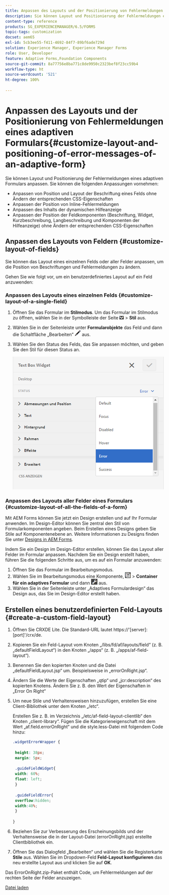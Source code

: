 ```yaml
---
title: Anpassen des Layouts und der Positionierung von Fehlermeldungen eines adaptiven Formulars
description: Sie können Layout und Positionierung der Fehlermeldungen eines adaptiven Formulars anpassen.
content-type: reference
products: SG_EXPERIENCEMANAGER/6.5/FORMS
topic-tags: customization
docset: aem65
exl-id: 5cb3ee55-f411-4692-84f7-89bf6ade729d
solution: Experience Manager, Experience Manager Forms
role: User, Developer
feature: Adaptive Forms,Foundation Components
source-git-commit: 8a77756e8ba771c8de9950c2323bef8f23cc59b4
workflow-type: ht
source-wordcount: '521'
ht-degree: 100%

---
```


# Anpassen des Layouts und der Positionierung von Fehlermeldungen eines adaptiven Formulars{#customize-layout-and-positioning-of-error-messages-of-an-adaptive-form}

Sie können Layout und Positionierung der Fehlermeldungen eines adaptiven Formulars anpassen. Sie können die folgenden Anpassungen vornehmen:

* Anpassen von Position und Layout der Beschriftung eines Felds ohne Ändern der entsprechenden CSS-Eigenschaften
* Anpassen der Position von Inline-Fehlermeldungen
* Anpassen des Inhalts der dynamischen Hilfeanzeige
* Anpassen der Position der Feldkomponenten (Beschriftung, Widget, Kurzbeschreibung, Langbeschreibung und Komponenten der Hilfeanzeige) ohne Ändern der entsprechenden CSS-Eigenschaften

## Anpassen des Layouts von Feldern {#customize-layout-of-fields}

Sie können das Layout eines einzelnen Felds oder aller Felder anpassen, um die Position von Beschriftungen und Fehlermeldungen zu ändern.

Gehen Sie wie folgt vor, um ein benutzerdefiniertes Layout auf ein Feld anzuwenden:

### Anpassen des Layouts eines einzelnen Felds {#customize-layout-of-a-single-field}

1. Öffnen Sie das Formular im **Stilmodus**. Um das Formular im Stilmodus zu öffnen, wählen Sie in der Symbolleiste der Seite ![canvas-drop-down](assets/canvas-drop-down.png) > **Stil** aus.
1. Wählen Sie in der Seitenleiste unter **Formularobjekte** das Feld und dann die Schaltfläche „Bearbeiten“ ![edit-button](assets/edit-button.png) aus.
1. Wählen Sie den Status des Felds, das Sie anpassen möchten, und geben Sie den Stil für diesen Status an.

   ![Festlegen des Inline-Stils für ein Feld](assets/edit-error-state.png)

### Anpassen des Layouts aller Felder eines Formulars {#customize-layout-of-all-the-fields-of-a-form}

Mit AEM Forms können Sie jetzt ein Design erstellen und auf Ihr Formular anwenden. Im Design-Editor können Sie zentral den Stil von Formularkomponenten angeben. Beim Erstellen eines Designs geben Sie Stile auf Komponentenebene an. Weitere Informationen zu Designs finden Sie unter [Designs in AEM Forms](../../forms/using/themes.md).

Indem Sie ein Design im Design-Editor erstellen, können Sie das Layout aller Felder im Formular anpassen. Nachdem Sie ein Design erstellt haben, führen Sie die folgenden Schritte aus, um es auf ein Formular anzuwenden:

1. Öffnen Sie das Formular im Bearbeitungsmodus.
1. Wählen Sie im Bearbeitungsmodus eine Komponente, ![field-level](assets/field-level.png) > **Container für ein adaptives Formular** und dann ![cmppr](assets/cmppr.png) aus.
1. Wählen Sie in der Seitenleiste unter „Adaptives Formulardesign“ das Design aus, das Sie im Design-Editor erstellt haben.

## Erstellen eines benutzerdefinierten Feld-Layouts {#create-a-custom-field-layout}

1. Öffnen Sie CRXDE Lite. Die Standard-URL lautet https://&#39;[server]:[port]&#39;/crx/de.
1. Kopieren Sie ein Feld-Layout vom Knoten „/libs/fd/af/layouts/field“ (z. B. „defaultFieldLayout“) in den Knoten „/apps“ (z. B. „/apps/af-field-layout“).
1. Benennen Sie den kopierten Knoten und die Datei „defaultFieldLayout.jsp“ um. Beispielsweise in „errorOnRight.jsp“. 

1. Ändern Sie die Werte der Eigenschaften „qtip“ und „jcr:description“ des kopierten Knotens. Ändern Sie z. B. den Wert der Eigenschaften in „Error On Right“ 

1. Um neue Stile und Verhaltensweisen hinzuzufügen, erstellen Sie eine Client-Bibliothek unter dem Knoten „/etc“.

   Erstellen Sie z. B. im Verzeichnis „/etc/af-field-layout-clientlib“ den Knoten „client-library“. Fügen Sie die Kategorieneigenschaft mit dem Wert „af.field.errorOnRight“ und die style.less-Datei mit folgendem Code hinzu:

   ```css
   .widgetErrorWrapper {
   
    height: 38px;
    margin: 5px;
   
    .guideFieldWidget{
    width: 60%;
    float: left; 
    }
   
    .guideFieldError{
    overflow:hidden;
    width:40%; 
    }
   
   }
   ```

1. Beziehen Sie zur Verbesserung des Erscheinungsbilds und der Verhaltensweise die in der Layout-Datei (errorOnRight.jsp) erstellte Clientbibliothek ein.
1. Öffnen Sie das Dialogfeld „Bearbeiten“ und wählen Sie die Registerkarte **Stile** aus. Wählen Sie im Dropdown-Feld **Feld-Layout konfigurieren** das neu erstellte Layout aus und klicken Sie auf **OK**.

Das ErrorOnRight.zip-Paket enthält Code, um Fehlermeldungen auf der rechten Seite der Felder anzuzeigen.

[Datei laden](assets/erroronright.zip)
